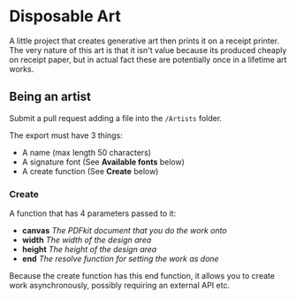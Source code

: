 # Disposable Art

A little project that creates generative art then prints it on a receipt printer.
The very nature of this art is that it isn't value because its produced cheaply on 
receipt paper, but in actual fact these are potentially once in a lifetime art works.

## Being an artist
Submit a pull request adding a file into the `/Artists` folder.

The export must have 3 things:

- A name (max length 50 characters)
- A signature font (See **Available fonts** below)
- A create function (See **Create** below)

### Create
A function that has 4 parameters passed to it:

- **canvas** _The PDFkit document that you do the work onto_
- **width** _The width of the design area_
- **height** _The height of the design area_
- **end** _The resolve function for setting the work as done_

Because the create function has this end function, it allows you to create work
asynchronously, possibly requiring an external API etc.
